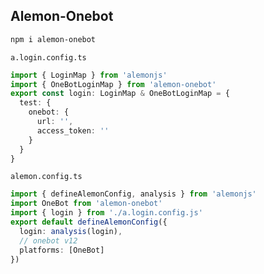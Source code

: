 ## Alemon-Onebot

```sh
npm i alemon-onebot
```

`a.login.config.ts`

```ts
import { LoginMap } from 'alemonjs'
import { OneBotLoginMap } from 'alemon-onebot'
export const login: LoginMap & OneBotLoginMap = {
  test: {
    onebot: {
      url: '',
      access_token: ''
    }
  }
}
```

`alemon.config.ts`

```ts
import { defineAlemonConfig, analysis } from 'alemonjs'
import OneBot from 'alemon-onebot'
import { login } from './a.login.config.js'
export default defineAlemonConfig({
  login: analysis(login),
  // onebot v12
  platforms: [OneBot]
})
```
